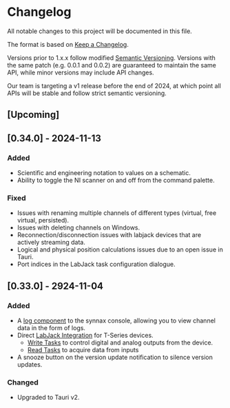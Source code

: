 # Changelog

All notable changes to this project will be documented in this file.

The format is based on [Keep a Changelog](https://keepachangelog.com/en/1.1.0/).

Versions prior to 1.x.x follow modified [Semantic Versioning](https://semver.org/spec/v2.0.0.html).
Versions with the same patch (e.g. 0.0.1 and 0.0.2) are guaranteed to maintain the same API, while minor versions may include API changes.

Our team is targeting a v1 release before the end of 2024, at which point all APIs will be stable and follow strict semantic versioning.

## [Upcoming]

## [0.34.0] - 2024-11-13

### Added

- Scientific and engineering notation to values on a schematic.
- Ability to toggle the NI scanner on and off from the command palette.

### Fixed

- Issues with renaming multiple channels of different types (virtual, free virtual, persisted).
- Issues with deleting channels on Windows.
- Reconnection/disconnection issues with labjack devices that are actively streaming data.
- Logical and physical position calculations issues due to an open issue in Tauri.
- Port indices in the LabJack task configuration dialogue.

## [0.33.0] - 2924-11-04

### Added

- A [log component](https://docs-1qlj556hd-synnax.vercel.app/reference/console/logs) to the synnax console, allowing you to view channel data in the form of logs.
- Direct [LabJack Integration](https://docs-1qlj556hd-synnax.vercel.app/reference/device-drivers/labjack) for T-Series devices.
  - [Write Tasks](https://docs-1qlj556hd-synnax.vercel.app/reference/device-drivers/labjack/write-task) to control digital and analog outputs from the device.
  - [Read Tasks](https://docs-1qlj556hd-synnax.vercel.app/reference/device-drivers/labjack/read-task) to acquire data from inputs
- A snooze button on the version update notification to silence version updates.

### Changed

- Upgraded to Tauri v2.
